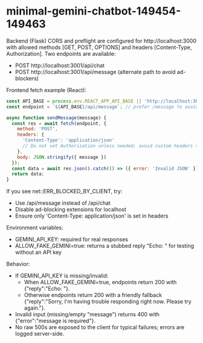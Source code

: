 # minimal-gemini-chatbot-149454-149463

Backend (Flask) CORS and preflight are configured for http://localhost:3000 with allowed methods [GET, POST, OPTIONS] and headers [Content-Type, Authorization]. Two endpoints are available:
- POST http://localhost:3001/api/chat
- POST http://localhost:3001/api/message (alternate path to avoid ad-blockers)

Frontend fetch example (React):
```js
const API_BASE = process.env.REACT_APP_API_BASE || 'http://localhost:3001';
const endpoint = `${API_BASE}/api/message`; // prefer /message to avoid ad-blockers

async function sendMessage(message) {
  const res = await fetch(endpoint, {
    method: 'POST',
    headers: {
      'Content-Type': 'application/json'
      // Do not set Authorization unless needed; avoid custom headers that trigger preflight failures.
    },
    body: JSON.stringify({ message })
  });
  const data = await res.json().catch(() => ({ error: 'Invalid JSON' }));
  return data;
}
```

If you see net::ERR_BLOCKED_BY_CLIENT, try:
- Use /api/message instead of /api/chat
- Disable ad-blocking extensions for localhost
- Ensure only 'Content-Type: application/json' is set in headers

Environment variables:
- GEMINI_API_KEY: required for real responses
- ALLOW_FAKE_GEMINI=true: returns a stubbed reply "Echo: <message>" for testing without an API key

Behavior:
- If GEMINI_API_KEY is missing/invalid:
  - When ALLOW_FAKE_GEMINI=true, endpoints return 200 with {"reply":"Echo: <message>"}.
  - Otherwise endpoints return 200 with a friendly fallback {"reply":"Sorry, I'm having trouble responding right now. Please try again."}.
- Invalid input (missing/empty "message") returns 400 with {"error":"message is required"}.
- No raw 500s are exposed to the client for typical failures; errors are logged server-side.
